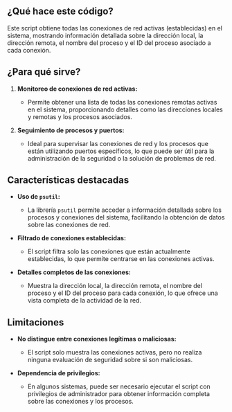 ## ¿Qué hace este código?

Este script obtiene todas las conexiones de red activas (establecidas) en el sistema, mostrando información detallada sobre la dirección local, la dirección remota, el nombre del proceso y el ID del proceso asociado a cada conexión.

## ¿Para qué sirve?

1. **Monitoreo de conexiones de red activas:**
   - Permite obtener una lista de todas las conexiones remotas activas en el sistema, proporcionando detalles como las direcciones locales y remotas y los procesos asociados.

2. **Seguimiento de procesos y puertos:**
   - Ideal para supervisar las conexiones de red y los procesos que están utilizando puertos específicos, lo que puede ser útil para la administración de la seguridad o la solución de problemas de red.

## Características destacadas

- **Uso de `psutil`:**
   - La librería `psutil` permite acceder a información detallada sobre los procesos y conexiones del sistema, facilitando la obtención de datos sobre las conexiones de red.

- **Filtrado de conexiones establecidas:**
   - El script filtra solo las conexiones que están actualmente establecidas, lo que permite centrarse en las conexiones activas.

- **Detalles completos de las conexiones:**
   - Muestra la dirección local, la dirección remota, el nombre del proceso y el ID del proceso para cada conexión, lo que ofrece una vista completa de la actividad de la red.
## Limitaciones

- **No distingue entre conexiones legítimas o maliciosas:**
   - El script solo muestra las conexiones activas, pero no realiza ninguna evaluación de seguridad sobre si son maliciosas.

- **Dependencia de privilegios:**
   - En algunos sistemas, puede ser necesario ejecutar el script con privilegios de administrador para obtener información completa sobre las conexiones y los procesos.